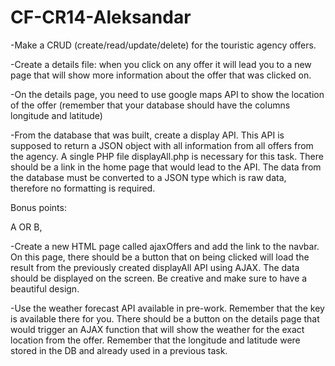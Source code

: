# CF-CR14-Aleksandar

-Make a CRUD (create/read/update/delete) for the touristic agency offers.

-Create a details file: when you click on any offer it will lead you to a new page that will show more information about the offer that was clicked on.

-On the details page, you need to use google maps API to show the location of the offer (remember that your database should have the columns longitude and latitude) 

-From the database that was built, create a display API. This API is supposed to return a JSON object with all information from all offers from the agency. 
  A single PHP file  displayAll.php is necessary for this task. There should be a link in the home page that would lead to the API.
  The data from the database must  be converted to a JSON type which is raw data, therefore no formatting is required. 


 

Bonus points:

 A OR B, 

-Create a new HTML page called ajaxOffers and add the link to the navbar. On this page, there should be a button that on being clicked will load the result from the previously created displayAll API using AJAX. The data should be displayed on the screen. Be creative and make sure to have a beautiful design.

-Use the weather forecast API available in pre-work. Remember that the key is available there for you. There should be a button on the details page that would trigger an AJAX function that will show the weather for the exact location from the offer. Remember that the longitude and latitude were stored in the DB and already used in a previous task.

